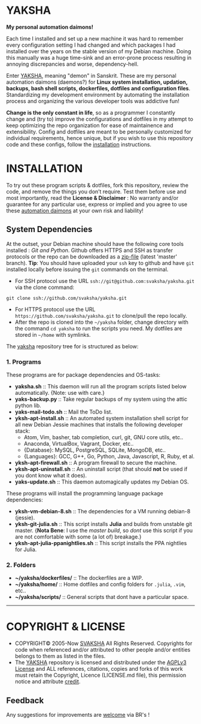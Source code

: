 # YAKSHA
__My personal automation daimons!__

Each time I installed and set up a new machine it was hard to remember every configuration setting I had changed and which packages I had installed over the years on the stable version of my Debian machine. Doing this manually was a huge time-sink and an error-prone process resulting in annoying discrepancies and worse, dependency-hell. 

Enter [YAKSHA][yaksha], meaning "demon" in Sanskrit. These are my personal automation daimons (daemons?) for __Linux system installation, updation, backups, bash shell scripts, dockerfiles, dotfiles and configuration files__. Standardizing my development environment by automating the installation process and organizing the various developer tools was addictive fun!

__Change is the only constant in life__, so as a programmer I constantly change and (try to) improve the configurations and dotfiles in my attempt to keep optimizing the repo organization for ease of maintainence and extensibility. Config and dotfiles are meant to be personally customized for individual requirements, hence unique, but if you wish to use this repository code and these configs, follow the [installation](https://github.com/svaksha/yaksha#installation) instructions.

 [yaksha]: http://svaksha.github.io/yaksha "yaksha"

# INSTALLATION 
To try out these program scripts & dotfiles, fork this repository, review the code, and remove the things you don’t require. Test them before use and most importantly, read the __License & Disclaimer__ : No warranty and/or guarantee for any particular use, express or implied and you agree to use these [automation daimons][yaksha] at your own risk and liability! 

## System Dependencies
At the outset, your Debian machine should have the following core tools installed : _Git and Python_. Github offers HTTPS and SSH as transfer protocols or the repo can be downloaded as a [zip-file][download] (latest 'master' branch). __Tip__: You should have uploaded your `ssh` key to github and have `git` installed locally before issuing the `git` commands on the terminal.

+ For SSH protocol use the URL `ssh://git@github.com:svaksha/yaksha.git` via the clone command:
```
git clone ssh://github.com/svaksha/yaksha.git
```
+ For HTTPS protocol use the URL `https://github.com/svaksha/yaksha.git` to clone/pull the repo locally.
+ After the repo is cloned into the `~/yaksha` folder, change directory with the command `cd yaksha` to run the scripts you need. My dotfiles are stored in `~/home` with symlinks.

The [yaksha][yaksha] repository tree for is structured as below: 

### 1. Programs
These programs are for package dependencies and OS-tasks:
+ __yaksha.sh__ :: This daemon will run all the program scripts listed below automatically. {Note: use with care.}
+ __yaks-backup.py__ :: Take regular backups of my system using the attic python lib.
+ __yaks-mail-todo.sh__ :: Mail the ToDo list.
+ __yksh-apt-install.sh__ :: An automated system installation shell script for all new Debian Jessie machines that installs the following developer stack: 
  * Atom, Vim, basher, tab completion, curl, git, GNU core utils, etc..
  * Anaconda, VirtualBox, Vagrant, Docker, etc..
  * {Database}: MySQL, PostgreSQL, SQLite, MongoDB, etc..
  * {Languages}: GCC, G++, Go, Python, Java, Javascript, R, Ruby, et al.
+ __yksh-apt-firewall.sh__ :: A program firewall to secure the machine.
+ __yksh-apt-uninstall.sh__ :: An uninstall script (that should **not** be used if you dont know what it does).
+ __yaks-update.sh__ :: This daemon automagically updates my Debian OS.

These programs will install the programming language package dependencies:
+ __yksh-vm-debian-8.sh__ :: The dependencies for a VM running debian-8 (jessie).
+ __yksh-git-julia.sh__ :: This script installs __Julia__ and builds from unstable git master. {__Nota Bene__: I use the _master build_, so _dont_ use this script if you are not comfortable with some (a lot of) breakage.}
+ __yksh-apt-julia-ppanightlies.sh__ :: This script installs the PPA nightlies for Julia. 

### 2. Folders
+ __~/yaksha/dockerfiles/__ :: The dockerfiles are a WIP.
+ __~/yaksha/home/__ :: Home dotfiles and config folders for `.julia`, `.vim`, etc..
+ __~/yaksha/scripts/__ :: General scripts that dont have a particular space.

 [download]: https://github.com/svaksha/yaksha/archive/master.zip "download"

----

# COPYRIGHT & LICENSE
+ COPYRIGHT© 2005-Now [SVAKSHA](http://svaksha.com/pages/Bio) All Rights Reserved. Copyrights for code when referenced and/or attributed to other people and/or entities belongs to them as listed in the files. 
+ The [YAKSHA][yaksha] repository is licensed and distributed under the [AGPLv3 License](http://www.gnu.org/licenses/agpl-3.0.html) and ALL references, citations, copies and forks of this work must retain the Copyright, Licence (LICENSE.md file), this permission notice and attribute [credit](https://en.wikipedia.org/wiki/Creative_Commons_license#Attribution).

## Feedback
Any suggestions for improvements are [welcome](https://github.com/svaksha/yaksha/issues) via BR's !

